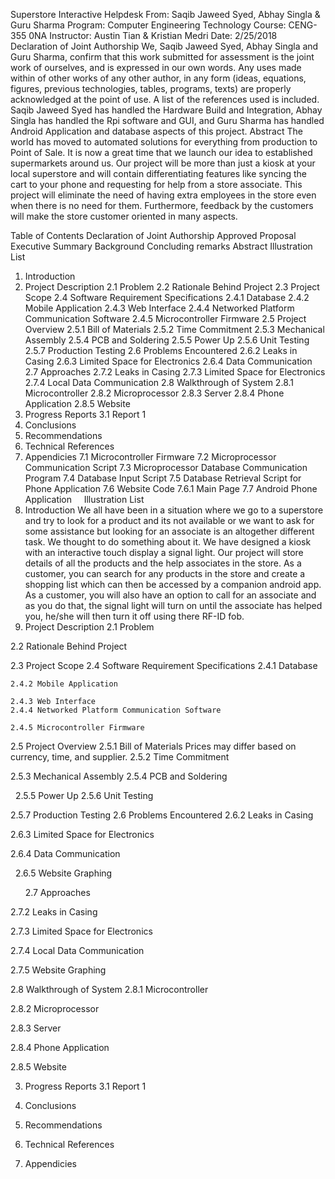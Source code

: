 Superstore Interactive Helpdesk
From: Saqib Jaweed Syed, Abhay Singla & Guru Sharma
Program: Computer Engineering Technology
Course: CENG-355 0NA
Instructor: Austin Tian & Kristian Medri
Date: 2/25/2018
 
 
Declaration of Joint Authorship
We, Saqib Jaweed Syed, Abhay Singla and Guru Sharma, confirm that this work submitted for assessment is the joint work of ourselves, and is expressed in our own words.  Any uses made within of other works of any other author, in any form (ideas, equations, figures, previous technologies, tables, programs, texts) are properly acknowledged at the point of use. A list of the references used is included. Saqib Jaweed Syed has handled the Hardware Build and Integration, Abhay Singla has handled the Rpi software and GUI, and Guru Sharma has handled Android Application and database aspects of this project.
Abstract
The world has moved to automated solutions for everything from production to Point of Sale. It is now a great time that we launch our idea to established supermarkets around us. Our project will be more than just a kiosk at your local superstore and will contain differentiating features like syncing the cart to your phone and requesting for help from a store associate. This project will eliminate the need of having extra employees in the store even when there is no need for them. Furthermore, feedback by the customers will make the store customer oriented in many aspects.

Table of Contents
Declaration of Joint Authorship
Approved Proposal
Executive Summary
Background
Concluding remarks
Abstract
Illustration List
1. Introduction
2. Project Description
2.1 Problem
2.2 Rationale Behind Project
2.3 Project Scope
2.4 Software Requirement Specifications
	2.4.1 Database
	2.4.2 Mobile Application
	2.4.3 Web Interface
	2.4.4 Networked Platform Communication Software
	2.4.5 Microcontroller Firmware
2.5 Project Overview
	2.5.1 Bill of Materials
	2.5.2 Time Commitment
	2.5.3 Mechanical Assembly
	2.5.4 PCB and Soldering
	2.5.5 Power Up
	2.5.6 Unit Testing
	2.5.7 Production Testing
2.6 Problems Encountered
	2.6.2 Leaks in Casing
	2.6.3 Limited Space for Electronics
	2.6.4 Data Communication
2.7 Approaches
	2.7.2 Leaks in Casing
	2.7.3 Limited Space for Electronics
	2.7.4 Local Data Communication
2.8 Walkthrough of System
	2.8.1 Microcontroller
	2.8.2 Microprocessor
	2.8.3 Server
	2.8.4 Phone Application
	2.8.5 Website
3. Progress Reports
3.1 Report 1
4. Conclusions
5. Recommendations
6. Technical References
7. Appendicies
7.1 Microcontroller Firmware
7.2 Microprocessor Communication Script
7.3 Microprocessor Database Communication Program
7.4 Database Input Script
7.5 Database Retrieval Script for Phone Application
7.6 Website Code
	7.6.1 Main Page
7.7 Android Phone Application
 
 
Illustration List 
 
1. Introduction
We all have been in a situation where we go to a superstore and try to look for a product and its not available or we want to ask for some assistance but looking for an associate is an altogether different task. 
We thought to do something about it. We have designed a kiosk with an interactive touch display  a signal light.
Our project will store details of all the products and the help associates in the store. As a customer, you can search for any products in the store and create a shopping list which can then be accessed by a companion android app. As a customer, you will also have an option to call for an associate and as you do that, the signal light will turn on until the associate has helped you, he/she will then turn it off using there RF-ID fob.
2. Project Description
2.1 Problem

2.2 Rationale Behind Project

2.3 Project Scope
2.4 Software Requirement Specifications
	2.4.1 Database
	
	2.4.2 Mobile Application
	
	2.4.3 Web Interface
	2.4.4 Networked Platform Communication Software
	
	2.4.5 Microcontroller Firmware
	
2.5 Project Overview
2.5.1 Bill of Materials
Prices may differ based on currency, time, and supplier.
2.5.2 Time Commitment

2.5.3 Mechanical Assembly
2.5.4 PCB and Soldering

 
2.5.5 Power Up
2.5.6 Unit Testing

2.5.7 Production Testing
2.6 Problems Encountered
2.6.2 Leaks in Casing

2.6.3 Limited Space for Electronics

2.6.4 Data Communication

 
2.6.5 Website Graphing

 
 
 
2.7 Approaches


2.7.2 Leaks in Casing

2.7.3 Limited Space for Electronics

2.7.4 Local Data Communication

2.7.5 Website Graphing
 
2.8 Walkthrough of System
2.8.1 Microcontroller

2.8.2 Microprocessor

2.8.3 Server

2.8.4 Phone Application

2.8.5 Website

3. Progress Reports
3.1 Report 1
 
4. Conclusions
 
5. Recommendations
 
6. Technical References

7. Appendicies 
